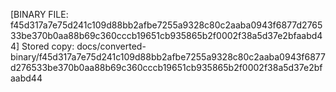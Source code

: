 [BINARY FILE: f45d317a7e75d241c109d88bb2afbe7255a9328c80c2aaba0943f6877d276533be370b0aa88b69c360cccb19651cb935865b2f0002f38a5d37e2bfaabd44]
Stored copy: docs/converted-binary/f45d317a7e75d241c109d88bb2afbe7255a9328c80c2aaba0943f6877d276533be370b0aa88b69c360cccb19651cb935865b2f0002f38a5d37e2bfaabd44

